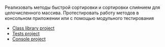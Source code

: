 Реализовать методы быстрой сортировки и  сортировки слиянием для целочисленного массива.
Протестировать работу методов в консольном приложении или с помощью модульного тестирования

- [Class library project](ArraySorting)
- [Tests project](ArraySorting.Tests)
- [Console project](ArraySorting.ConsoleApp)
